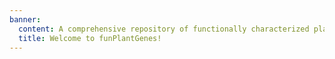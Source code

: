 ```yaml
---
banner:
  content: A comprehensive repository of functionally characterized plant genes.
  title: Welcome to funPlantGenes!
---
```

